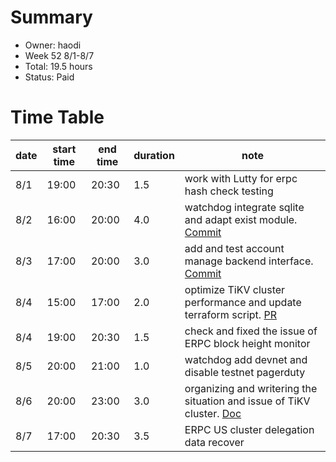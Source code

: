 # Summary
* Owner: haodi
* Week 52 8/1-8/7
* Total:  19.5 hours
* Status: Paid

# Time Table
| date  | start time  | end time | duration  |  note |
|---|---|---|---|---|
| 8/1 | 19:00 | 20:30 | 1.5 | work with Lutty for erpc hash check testing |
| 8/2 | 16:00 | 20:00 | 4.0 | watchdog integrate sqlite and adapt exist module. [Commit](https://github.com/harmony-one/watchdog/commit/7a0f419c24804b4d4e931e51da985bb12f9ba0ac) |
| 8/3 | 17:00 | 20:00 | 3.0 | add and test account manage backend interface. [Commit](https://github.com/harmony-one/watchdog/commit/7a0f419c24804b4d4e931e51da985bb12f9ba0ac) |
| 8/4 | 15:00 | 17:00 | 2.0 | optimize TiKV cluster performance and update terraform script. [PR](https://github.com/harmony-one/elastic-rpc-infra/pull/3) |
| 8/4 | 19:00 | 20:30 | 1.5 | check and fixed the issue of ERPC block height monitor |
| 8/5 | 20:00 | 21:00 | 1.0 | watchdog add devnet and disable testnet pagerduty |
| 8/6 | 20:00 | 23:00 | 3.0 | organizing and writering the situation and issue of TiKV cluster. [Doc](https://docs.google.com/document/d/1i1AHgRyjryAVpIdrn6oBHEps2l7Q1g-1p05qtRtir2A) |
| 8/7 | 17:00 | 20:30 | 3.5 | ERPC US cluster delegation data recover |